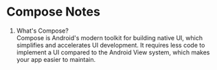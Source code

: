 # Compose Notes
 
1. What's Compose?  
 Compose is Android's modern toolkit for building native UI, which simplifies and accelerates UI development. It requires less code to implement a UI compared to the Android View system, which makes your app easier to maintain.